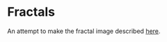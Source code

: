# Fractals
An attempt to make the fractal image described [here](https://www.reddit.com/r/Python/comments/6r4rb4/a_julia_set_fractal_with_python/).
